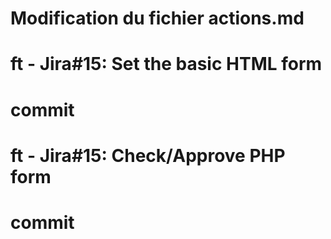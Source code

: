 # Modification du fichier actions.md
# ft - Jira#15: Set the basic HTML form
# commit
# ft - Jira#15: Check/Approve PHP form
# commit
